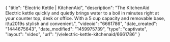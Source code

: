 {
    "title": "Electric Kettle | KitchenAid",
    "description": "The KitchenAid Electric kettle quickly and quietly brings water to a boil in minutes right at your counter top, desk or office. With a 5 cup capacity and removable base, it\u2019s stylish and convenient.",
    "videoid": "6661786",
    "date_created": "1444675643",
    "date_modified": "1459975739",
    "type": "captivate",
    "layout": "video",
    "url": "\/v\/electric-kettle-kitchenaid\/6661786"
}